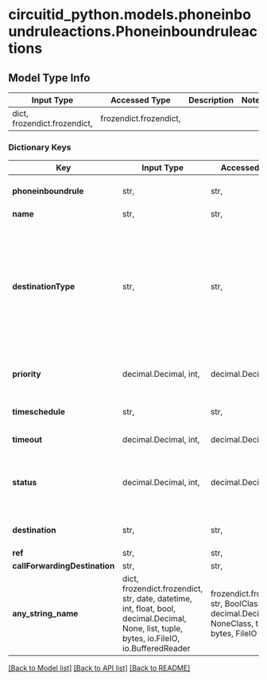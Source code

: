 # circuitid_python.models.phoneinboundruleactions.Phoneinboundruleactions

## Model Type Info
Input Type | Accessed Type | Description | Notes
------------ | ------------- | ------------- | -------------
dict, frozendict.frozendict,  | frozendict.frozendict,  |  | 

### Dictionary Keys
Key | Input Type | Accessed Type | Description | Notes
------------ | ------------- | ------------- | ------------- | -------------
**phoneinboundrule** | str,  | str,  | ObjectId (unique 12 bytes ID) | 
**name** | str,  | str,  |  | 
**destinationType** | str,  | str,  |  | must be one of ["announcements", "directories", "park", "numbers", "menus", "users", "servers", "inboundrules", "callqueues", "faxaccounts", "callforwarding", "hangup", "phoneinboundrules", "voicemailaccounts", ] 
**priority** | decimal.Decimal, int,  | decimal.Decimal,  |  | if omitted the server will use the default value of 1value must be a 32 bit integer
**timeschedule** | str,  | str,  | ObjectId (unique 12 bytes ID) | [optional] 
**timeout** | decimal.Decimal, int,  | decimal.Decimal,  |  | [optional] value must be a 32 bit integer
**status** | decimal.Decimal, int,  | decimal.Decimal,  |  | [optional] must be one of [1, 0, ] if omitted the server will use the default value of 1value must be a 32 bit integer
**destination** | str,  | str,  | ObjectId (unique 12 bytes ID) | [optional] 
**ref** | str,  | str,  |  | [optional] 
**callForwardingDestination** | str,  | str,  |  | [optional] 
**any_string_name** | dict, frozendict.frozendict, str, date, datetime, int, float, bool, decimal.Decimal, None, list, tuple, bytes, io.FileIO, io.BufferedReader | frozendict.frozendict, str, BoolClass, decimal.Decimal, NoneClass, tuple, bytes, FileIO | any string name can be used but the value must be the correct type | [optional]

[[Back to Model list]](../../README.md#documentation-for-models) [[Back to API list]](../../README.md#documentation-for-api-endpoints) [[Back to README]](../../README.md)

